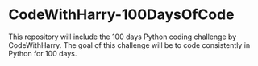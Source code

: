# CodeWithHarry-100DaysOfCode
This repository will include the 100 days Python coding challenge by CodeWithHarry. The goal of this challenge will be to code consistently in Python for 100 days.
